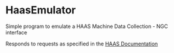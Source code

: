 # HaasEmulator
Simple program to emulate a HAAS Machine Data Collection - NGC interface

Responds to requests as specified in the [HAAS Documentation](https://www.haascnc.com/service/troubleshooting-and-how-to/how-to/machine-data-collection---ngc.html)
